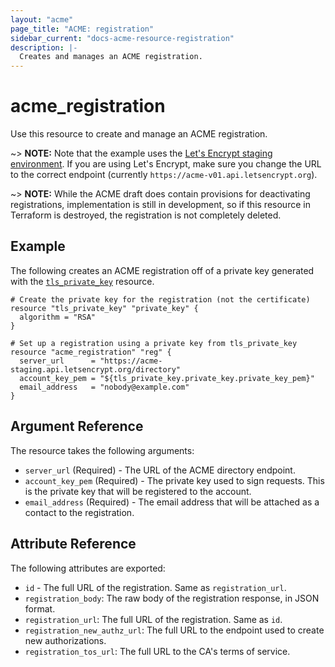 ```yaml
---
layout: "acme"
page_title: "ACME: registration"
sidebar_current: "docs-acme-resource-registration"
description: |-
  Creates and manages an ACME registration.
---
```


# acme\_registration

Use this resource to create and manage an ACME registration.

~> **NOTE:** Note that the example uses the
[Let's Encrypt staging environment][1]. If you are using Let's Encrypt, make
sure you change the URL to the correct endpoint (currently
`https://acme-v01.api.letsencrypt.org`).

~> **NOTE:** While the ACME draft does contain provisions for deactivating
registrations, implementation is still in development, so if this resource in
Terraform is destroyed, the registration is not completely deleted.

## Example

The following creates an ACME registration off of a private key generated with
the [`tls_private_key`][2] resource.

```
# Create the private key for the registration (not the certificate)
resource "tls_private_key" "private_key" {
  algorithm = "RSA"
}

# Set up a registration using a private key from tls_private_key
resource "acme_registration" "reg" {
  server_url      = "https://acme-staging.api.letsencrypt.org/directory"
  account_key_pem = "${tls_private_key.private_key.private_key_pem}"
  email_address   = "nobody@example.com"
}
```

## Argument Reference

The resource takes the following arguments:

 * `server_url` (Required) - The URL of the ACME directory endpoint.
 * `account_key_pem` (Required) - The private key used to sign requests. This
    is the private key that will be registered to the account.
 * `email_address` (Required) - The email address that will be attached as a
   contact to the registration.

## Attribute Reference

The following attributes are exported:

 * `id` - The full URL of the registration. Same as `registration_url`.
 * `registration_body`: The raw body of the registration response, in JSON
   format.
 * `registration_url`: The full URL of the registration. Same as `id`.
 * `registration_new_authz_url`: The full URL to the endpoint used to create
   new authorizations.
 * `registration_tos_url`: The full URL to the CA's terms of service.

[1]: https://letsencrypt.org/docs/staging-environment/
[2]: /docs/providers/tls/index.html
